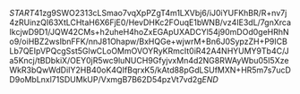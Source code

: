 $START$41zg9SWO2313cLSmao7vqXpPZgT4m1LXVbj6/iJ0iYUFKhBR/R+nv7j4zRUinzQI63XtLCHtaH6X6FjE0/HevDHKc2FOuqE1bWNB/vz4IE3dL/7gnXrcaIkcjwD9D1/JQW42CMs+h2uheH4hoZxEGApUXADCYl54j90mDOd0geHRhNo9/oiHBZ2wsIbnFFK/nnJ81Ohapw/BxHQGe+wjwrM+Bn6J0SypzZH+P9ICBLb7QEIpVPQcgSst5GlwCLoOMmOVOYRyKRmcIt0iR42A4NHYUMY9Tb4C/Ja5Kncj/tBDbkiX/OEY0jR5wc9luNUCH9GfyjvxMn4d2NG8RWAyWbu05I5XzeWkR3bQwWdDiIY2HB40oK4QIfBqrxK5/kAtd88pGdLSUfMXN+HR5m7s7ucDD9oMbLnxl71SDUMkUP/VxmgB7B62D54pzVt7vd2g$END$